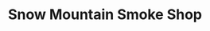 ---
title: "Snow Mountain Smoke Shop"
url: /las-vegas/snow-mountain-smoke-shop/
shop: convenience
---